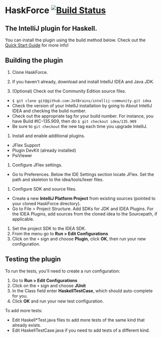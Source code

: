 # HaskForce [![Build Status](https://travis-ci.org/carymrobbins/intellij-haskforce.svg?branch=master)](https://travis-ci.org/carymrobbins/intellij-haskforce)

The IntelliJ plugin for Haskell.
--------

You can install the plugin using the build method below.  Check out the
[Quick Start Guide](https://github.com/carymrobbins/intellij-haskforce/wiki/Quick-Start-Guide)
for more info!

Building the plugin
--------

1. Clone HaskForce.

1. If you haven't already, download and install IntelliJ IDEA and Java JDK.

1. (Optional) Check out the Community Edition source files.
  * `$ git clone git@github.com:JetBrains/intellij-community.git idea`
  * Check the version of your IntelliJ installation by going to About IntelliJ IDEA and checking the
    build number.
  * Check out the appropriate tag for your build number.  For instance, you have Build #IC-135.909, then do
    `$ git checkout idea/135.909`
  * Be sure to `git checkout` the new tag each time you upgrade IntelliJ.
1. Install and enable additional plugins.
  * JFlex Support
  * Plugin DevKit (already installed)
  * PsiViewer
1. Configure JFlex settings.
  * Go to Preferences.  Below the IDE Settings section locate JFlex.  Set the path and skeleton to the
    idea/tools/lexer files.
1. Configure SDK and source files.
  * Create a new **IntelliJ Platform Project** from existing sources (pointed to your cloned HaskForce directory).
  * Go to File > Project Structure.  Add SDKs for JDK and IDEA Plugins.  For the IDEA Plugins, add sources
    from the cloned idea to the Sourcepath, if applicable.
1. Set the project SDK to the IDEA SDK.
1. From the menu go to **Run > Edit Configurations**
1. Click on the `+` sign and choose **Plugin**, click **OK**, then run your new configuration.

Testing the plugin
--------

To run the tests, you'll need to create a run configuration:

1. Go to **Run > Edit Configurations**
1. Click on the `+` sign and choose **JUnit**
1. In the Class field enter **HaskellTestCase**, which should auto-complete for you.
1. Click **OK** and run your new test configuration.

To add more tests:

* Edit Haskell\*Test.java files to add more tests of the same kind that already exists.
* Edit HaskellTestCase.java if you need to add tests of a different
  kind.

